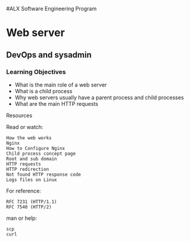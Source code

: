 #ALX Software Engineering Program
# Web server
## DevOps and sysadmin

### Learning Objectives

* What is the main role of a web server
* What is a child process
* Why web servers usually have a parent process and child processes
* What are the main HTTP requests

Resources

Read or watch:

    How the web works
    Nginx
    How to Configure Nginx
    Child process concept page
    Root and sub domain
    HTTP requests
    HTTP redirection
    Not found HTTP response code
    Logs files on Linux

For reference:

    RFC 7231 (HTTP/1.1)
    RFC 7540 (HTTP/2)

man or help:

    scp
    curl

